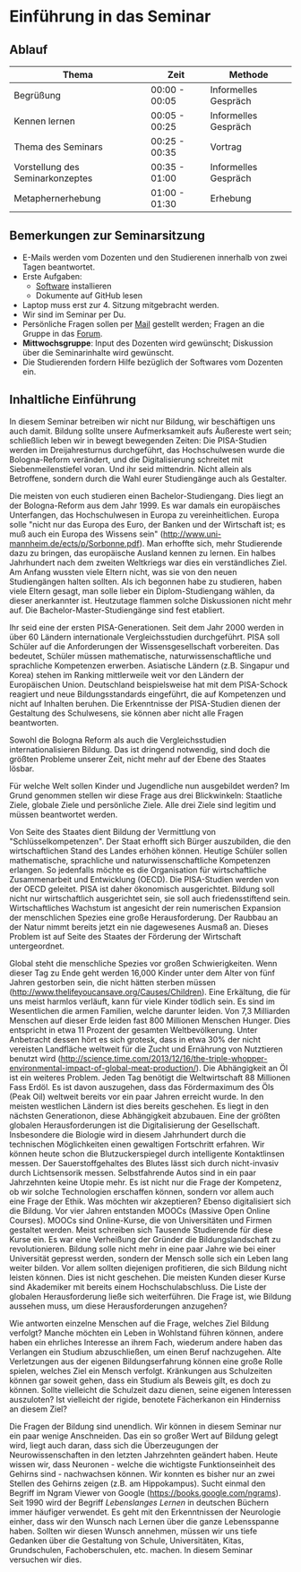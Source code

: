 # Einführung in das Seminar

## Ablauf

| Thema		| Zeit		 |  Methode		|
| ---- 		| ----- | --- |
| Begrüßung | 00:00 - 00:05 | Informelles Gespräch |
| Kennen lernen | 00:05 - 00:25 | Informelles Gespräch |
| Thema des Seminars | 00:25 - 00:35 | Vortrag |
| Vorstellung des Seminarkonzeptes | 00:35 - 01:00  | Informelles Gespräch |
| Metaphernerhebung | 01:00 - 01:30  | Erhebung |


## Bemerkungen zur Seminarsitzung

* E-Mails werden vom Dozenten und den Studierenen innerhalb von zwei Tagen beantwortet.
* Erste Aufgaben:
	* [Software](../software.md) installieren
	* Dokumente auf GitHub lesen
* Laptop muss erst zur 4. Sitzung mitgebracht werden.
* Wir sind im Seminar per Du.
* Persönliche Fragen sollen per [Mail](http://www.ezw.uni-freiburg.de/mitarbeiter/mitarbeiter/burkhart/burkhart) gestellt werden; Fragen an die Gruppe in das [Forum](https://ilias.uni-freiburg.de/goto.php?target=frm_570539&client_id=unifreiburg).
* **Mittwochsgruppe**: Input des Dozenten wird gewünscht; Diskussion über die Seminarinhalte wird gewünscht.
* Die Studierenden fordern Hilfe bezüglich der Softwares vom Dozenten ein.


<!--
### Kennen lernen
Mich interessiert, warum die Studierende diesen Studiengang gewählt haben? Ich kann auch selbst etwas von mir erzählen (Interesse an Lernen). Ich habe Schule immer als sehr rigide empfunden (unangekündigte Tests). Mich interessiert, aus welchem Bildungshintergrund die Studenten kommen. Mich interessiert auch, wo der Unterschied zur Schule für sie ist? Bisher jedenfalls. Gerne erzähle ich auch ein oder zwei Anekdoten aus meinem Studentenleben (Abgabe der Ja/ja/nein/nein Arbeit) oder der Schulzeit ("der Rektor darf dich das nicht fragen", Schreiben Sie eine 6 auf.). Das sind die Dinge, an die ich mich vor allem erinnere. Und es sind diejenigen Personen, die bei einzelnen Ereignissen einen prägenden Einfluss hatten.-->

## Inhaltliche Einführung
In diesem Seminar betreiben wir nicht nur Bildung, wir beschäftigen uns auch damit. Bildung sollte unsere Aufmerksamkeit aufs Äußereste wert sein; schließlich leben wir in bewegt bewegenden Zeiten: Die PISA-Studien werden im Dreijahresturnus durchgeführt, das Hochschulwesen wurde die Bologna-Reform verändert, und die Digitalisierung schreitet mit Siebenmeilenstiefel voran. Und ihr seid mittendrin. Nicht allein als Betroffene, sondern durch die Wahl eurer Studiengänge auch als Gestalter. 

Die meisten von euch studieren einen Bachelor-Studiengang. Dies liegt an der Bologna-Reform aus dem Jahr 1999. Es war damals ein europäisches Unterfangen, das Hochschulwesen in Europa zu vereinheitlichen. Europa solle "nicht nur das Europa des Euro, der Banken und der Wirtschaft ist; es muß auch ein Europa des Wissens sein" (http://www.uni-mannheim.de/ects/p/Sorbonne.pdf). Man erhoffte sich, mehr Studierende dazu zu bringen, das europäische Ausland kennen zu lernen. Ein halbes Jahrhundert nach dem zweiten Weltkriegs war dies ein verständliches Ziel. Am Anfang wussten viele Eltern nicht, was sie von den neuen Studiengängen halten sollten. Als ich begonnen habe zu studieren, haben  viele Eltern gesagt, man solle lieber ein Diplom-Studiengang wählen, da dieser anerkannter ist. Heutzutage flammen solche Diskussionen nicht mehr auf. Die Bachelor-Master-Studiengänge sind fest etabliert.

Ihr seid eine der ersten PISA-Generationen. Seit dem Jahr 2000 werden in über 60 Ländern internationale Vergleichsstudien durchgeführt. PISA soll Schüler auf die Anforderungen der Wissensgesellschaft vorbereiten. Das bedeutet, Schüler müssen mathematische, naturwissenschaftliche und sprachliche Kompetenzen erwerben. Asiatische Ländern (z.B. Singapur und Korea) stehen im Ranking mittlerweile weit vor den Ländern der Europäischen Union. Deutschland beispielsweise hat mit dem PISA-Schock reagiert und neue Bildungsstandards eingeführt, die auf Kompetenzen und nicht auf Inhalten beruhen. Die Erkenntnisse der PISA-Studien dienen der Gestaltung des Schulwesens, sie können aber nicht alle Fragen beantworten.

Sowohl die Bologna Reform als auch die Vergleichsstudien internationalisieren Bildung. Das ist dringend notwendig, sind doch die größten Probleme unserer Zeit, nicht mehr auf der Ebene des Staates lösbar.

Für welche Welt sollen Kinder und Jugendliche nun ausgebildet werden? Im Grund genommen stellen wir diese Frage aus drei Blickwinkeln: Staatliche Ziele, globale Ziele und persönliche Ziele. Alle drei Ziele sind legitim und müssen beantwortet werden. 

Von Seite des Staates dient Bildung der Vermittlung von "Schlüsselkompetenzen". Der Staat erhofft sich Bürger auszubilden, die den wirtschaftlichen Stand des Landes erhöhen können. Heutige Schüler sollen mathematische, sprachliche und naturwissenschaftliche Kompetenzen erlangen. So jedenfalls möchte es die Organisation für wirtschaftliche Zusammenarbeit und Entwicklung (OECD). Die PISA-Studien werden von der OECD geleitet. PISA ist daher ökonomisch ausgerichtet. Bildung soll nicht nur wirtschaftlich ausgerichtet sein, sie soll auch friedensstiftend sein. Wirtschaftliches Wachstum ist angesicht der rein numerischen Expansion der menschlichen Spezies eine große Herausforderung. Der Raubbau an der Natur nimmt bereits jetzt ein nie dagewesenes Ausmaß an. Dieses Problem ist auf Seite des Staates der Förderung der Wirtschaft untergeordnet. 

Global steht die menschliche Spezies vor großen Schwierigkeiten. Wenn dieser Tag zu Ende geht werden 16,000 Kinder unter dem Alter von fünf Jahren gestorben sein, die nicht hätten sterben müssen (http://www.thelifeyoucansave.org/Causes/Children). Eine Erkältung, die für uns meist harmlos verläuft, kann für viele Kinder tödlich sein. Es sind im Wesentlichen die armen Familien, welche darunter leiden. Von 7,3 Milliarden Menschen auf dieser Erde leiden fast 800 Millionen Menschen Hunger. Dies entspricht in etwa 11 Prozent der gesamten Weltbevölkerung. Unter Anbetracht dessen hört es sich grotesk, dass in etwa 30% der nicht vereisten Landfläche weltweit für die Zucht und Ernährung von Nutztieren benutzt wird (http://science.time.com/2013/12/16/the-triple-whopper-environmental-impact-of-global-meat-production/). Die Abhängigkeit an Öl ist ein weiteres Problem. Jeden Tag benötigt die Weltwirtschaft 88 Millionen Fass Erdöl. Es ist davon auszugehen, dass das Fördermaximum des Öls (Peak Oil) weltweit bereits vor ein paar Jahren erreicht wurde. In den meisten westlichen Ländern ist dies bereits geschehen. Es liegt in den nächsten Generationon, diese Abhängigkeit abzubauen. Eine der größten globalen Herausforderungen ist die Digitalisierung der Gesellschaft. Insbesondere die Biologie wird in diesem Jahrhundert durch die technischen Möglichkeiten einen gewaltigen Fortschritt erfahren. Wir können heute schon die Blutzuckerspiegel durch intelligente Kontaktlinsen messen. Der Sauerstoffgehaltes des Blutes lässt sich durch nicht-invasiv durch Lichtsensorik messen. Selbstfahrende Autos sind in ein paar Jahrzehnten keine Utopie mehr. Es ist nicht nur die Frage der Kompetenz, ob wir solche Technologien erschaffen können, sondern vor allem auch eine Frage der Ethik. Was möchten wir akzeptieren? Ebenso digitalisiert sich die Bildung. Vor vier Jahren entstanden MOOCs (Massive Open Online Courses). MOOCs sind Online-Kurse, die von Universitäten und Firmen gestaltet werden. Meist schreiben sich Tausende Studierende für diese Kurse ein. Es war eine Verheißung der Gründer  die Bildungslandschaft zu revolutionieren. Bildung solle nicht mehr in eine paar Jahre wie bei einer Universität gepresst werden, sondern der Mensch solle sich ein Leben lang weiter bilden. Vor allem sollten diejenigen profitieren, die sich Bildung nicht leisten können. Dies ist nicht geschehen. Die meisten Kunden dieser Kurse sind Akademiker mit bereits einem Hochschulabschluss. Die Liste der globalen Herausforderung ließe sich weiterführen. Die Frage ist, wie Bildung aussehen muss, um diese Herausforderungen anzugehen? 

Wie antworten einzelne Menschen auf die Frage, welches Ziel Bildung verfolgt? Manche möchten ein Leben in Wohlstand führen können, andere haben ein ehrliches Interesse an ihrem Fach, wiederum andere haben das Verlangen ein Studium abzuschließen, um einen Beruf nachzugehen. Alte Verletzungen aus der eigenen Bildungserfahrung können eine große Rolle spielen, welches Ziel ein Mensch verfolgt. Kränkungen aus Schulzeiten können gar soweit gehen, dass ein Studium als Beweis gilt, es doch zu können. Sollte vielleicht die Schulzeit dazu dienen, seine eigenen Interessen auszuloten? Ist vielleicht der rigide, benotete Fächerkanon ein Hinderniss an diesem Ziel? 

Die Fragen der Bildung sind unendlich. Wir können in diesem Seminar nur ein paar wenige Anschneiden. Das ein so großer Wert auf Bildung gelegt wird, liegt auch daran, dass sich die Überzeugungen der Neurowissenschaften in den letzten Jahrzehnten geändert haben. Heute wissen wir, dass Neuronen - welche die wichtigste Funktionseinheit des Gehirns sind - nachwachsen können. Wir konnten es bisher nur an zwei Stellen des Gehirns zeigen (z.B. am Hippokampus). Sucht einmal den Begriff im Ngram Viewer von Google (https://books.google.com/ngrams). Seit 1990 wird der Begriff *Lebenslanges Lernen* in deutschen Büchern immer häufiger verwendet. Es geht mit den Erkenntnissen der Neurologie einher, dass wir den Wunsch nach Lernen über die ganze Lebensspanne haben. Sollten wir diesen Wunsch annehmen, müssen wir uns tiefe Gedanken über die Gestaltung von Schule, Universitäten, Kitas, Grundschulen, Fachoberschulen, etc. machen. In diesem Seminar versuchen wir dies.

<!-- ## Offene Fragen -->